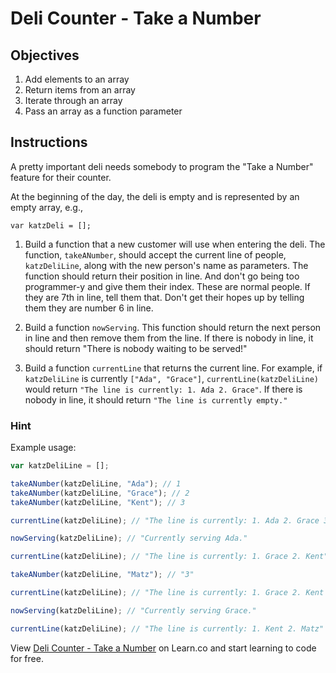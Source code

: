 # Deli Counter - Take a Number

## Objectives
1. Add elements to an array
2. Return items from an array
3. Iterate through an array
4. Pass an array as a function parameter

## Instructions
  
A pretty important deli needs somebody to program the "Take a Number" feature for their counter.

At the beginning of the day, the deli is empty and is represented by an empty array, e.g.,

`var katzDeli = [];`

1. Build a function that a new customer will use when entering the deli. The function, `takeANumber`, should accept the current line of people, `katzDeliLine`, along with the new person's name as parameters. The function should return their position in line. And don't go being too programmer-y and give them their index. These are normal people. If they are 7th in line, tell them that. Don't get their hopes up by telling them they are number 6 in line.

2. Build a function `nowServing`. This function should return the next person in line and then remove them from the line. If there is nobody in line, it should return "There is nobody waiting to be served!"

3. Build a function `currentLine` that returns the current line. For example, if `katzDeliLine` is currently `["Ada", "Grace"]`, `currentLine(katzDeliLine)` would return `"The line is currently: 1. Ada 2. Grace"`.  If there is nobody in line, it should return `"The line is currently empty."`

### Hint

Example usage:

```javascript
var katzDeliLine = [];

takeANumber(katzDeliLine, "Ada"); // 1
takeANumber(katzDeliLine, "Grace"); // 2
takeANumber(katzDeliLine, "Kent"); // 3

currentLine(katzDeliLine); // "The line is currently: 1. Ada 2. Grace 3. Kent"

nowServing(katzDeliLine); // "Currently serving Ada."

currentLine(katzDeliLine); // "The line is currently: 1. Grace 2. Kent"

takeANumber(katzDeliLine, "Matz"); // "3"

currentLine(katzDeliLine); // "The line is currently: 1. Grace 2. Kent 3. Matz"

nowServing(katzDeliLine); // "Currently serving Grace."

currentLine(katzDeliLine); // "The line is currently: 1. Kent 2. Matz"
```

<p data-visibility='hidden'>View <a href='https://learn.co/lessons/js-deli-counter' title='Deli Counter - Take a Number'>Deli Counter - Take a Number</a> on Learn.co and start learning to code for free.</p>
